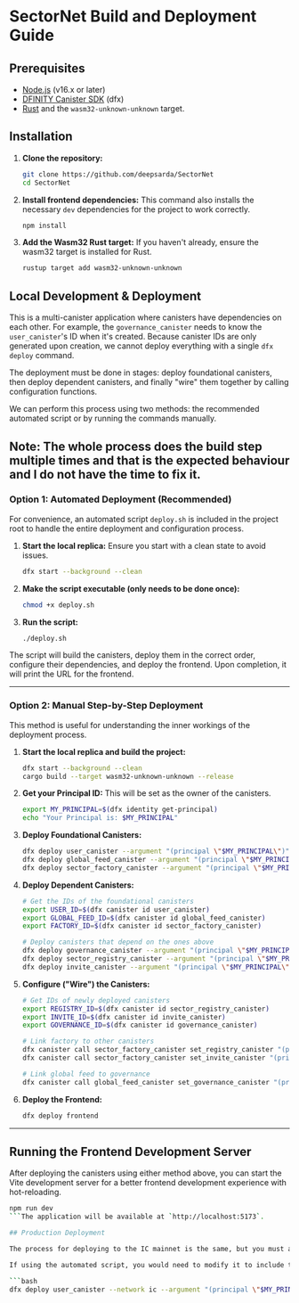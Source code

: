 
# SectorNet Build and Deployment Guide

## Prerequisites

*   [Node.js](https://nodejs.org/) (v16.x or later)
*   [DFINITY Canister SDK](https://internetcomputer.org/docs/current/developer-docs/setup/install) (dfx)
*   [Rust](https://www.rust-lang.org/) and the `wasm32-unknown-unknown` target.

## Installation

1.  **Clone the repository:**
    ```bash
    git clone https://github.com/deepsarda/SectorNet
    cd SectorNet
    ```

2.  **Install frontend dependencies:**
    This command also installs the necessary `dev` dependencies for the project to work correctly.
    ```bash
    npm install
    ```

3.  **Add the Wasm32 Rust target:**
    If you haven't already, ensure the wasm32 target is installed for Rust.
    ```bash
    rustup target add wasm32-unknown-unknown
    ```

## Local Development & Deployment

This is a multi-canister application where canisters have dependencies on each other. For example, the `governance_canister` needs to know the `user_canister`'s ID when it's created. Because canister IDs are only generated upon creation, we cannot deploy everything with a single `dfx deploy` command.

The deployment must be done in stages: deploy foundational canisters, then deploy dependent canisters, and finally "wire" them together by calling configuration functions.

We can perform this process using two methods: the recommended automated script or by running the commands manually.
 
Note: The whole process does the build step multiple times and that is the expected behaviour and I do not have the time to fix it.
---

### Option 1: Automated Deployment (Recommended)

For convenience, an automated script `deploy.sh` is included in the project root to handle the entire deployment and configuration process.

1.  **Start the local replica:**
    Ensure you start with a clean state to avoid issues.
    ```bash
    dfx start --background --clean
    ```

2.  **Make the script executable (only needs to be done once):**
    ```bash
    chmod +x deploy.sh
    ```

3.  **Run the script:**
    ```bash
    ./deploy.sh
    ```

The script will build the canisters, deploy them in the correct order, configure their dependencies, and deploy the frontend. Upon completion, it will print the URL for the frontend.

---

### Option 2: Manual Step-by-Step Deployment

This method is useful for understanding the inner workings of the deployment process.

1.  **Start the local replica and build the project:**
    ```bash
    dfx start --background --clean
    cargo build --target wasm32-unknown-unknown --release
    ```

2.  **Get your Principal ID:**
    This will be set as the owner of the canisters.
    ```bash
    export MY_PRINCIPAL=$(dfx identity get-principal)
    echo "Your Principal is: $MY_PRINCIPAL"
    ```

3.  **Deploy Foundational Canisters:**
    ```bash
    dfx deploy user_canister --argument "(principal \"$MY_PRINCIPAL\")"
    dfx deploy global_feed_canister --argument "(principal \"$MY_PRINCIPAL\")"
    dfx deploy sector_factory_canister --argument "(principal \"$MY_PRINCIPAL\")"
    ```

4.  **Deploy Dependent Canisters:**
    ```bash
    # Get the IDs of the foundational canisters
    export USER_ID=$(dfx canister id user_canister)
    export GLOBAL_FEED_ID=$(dfx canister id global_feed_canister)
    export FACTORY_ID=$(dfx canister id sector_factory_canister)

    # Deploy canisters that depend on the ones above
    dfx deploy governance_canister --argument "(principal \"$MY_PRINCIPAL\", principal \"$USER_ID\", principal \"$GLOBAL_FEED_ID\")"
    dfx deploy sector_registry_canister --argument "(principal \"$MY_PRINCIPAL\", principal \"$FACTORY_ID\")"
    dfx deploy invite_canister --argument "(principal \"$MY_PRINCIPAL\", principal \"$FACTORY_ID\")"
    ```

5.  **Configure ("Wire") the Canisters:**
    ```bash
    # Get IDs of newly deployed canisters
    export REGISTRY_ID=$(dfx canister id sector_registry_canister)
    export INVITE_ID=$(dfx canister id invite_canister)
    export GOVERNANCE_ID=$(dfx canister id governance_canister)

    # Link factory to other canisters
    dfx canister call sector_factory_canister set_registry_canister "(principal \"$REGISTRY_ID\")"
    dfx canister call sector_factory_canister set_invite_canister "(principal \"$INVITE_ID\")"

    # Link global feed to governance
    dfx canister call global_feed_canister set_governance_canister "(principal \"$GOVERNANCE_ID\")"
    ```

6.  **Deploy the Frontend:**
    ```bash
    dfx deploy frontend
    ```

---

## Running the Frontend Development Server

After deploying the canisters using either method above, you can start the Vite development server for a better frontend development experience with hot-reloading.

```bash
npm run dev
```The application will be available at `http://localhost:5173`.

## Production Deployment

The process for deploying to the IC mainnet is the same, but you must add the `--network ic` flag to the `dfx deploy` or `dfx canister call` commands and ensure your wallet has cycles.

If using the automated script, you would need to modify it to include the `--network ic` flag for all `dfx` commands. For a manual mainnet deployment, an example command would look like:

```bash
dfx deploy user_canister --network ic --argument "(principal \"$MY_PRINCIPAL\")"
```